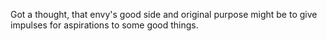 Got a thought, that envy's good side and original purpose might be to give impulses for aspirations to some good things.
